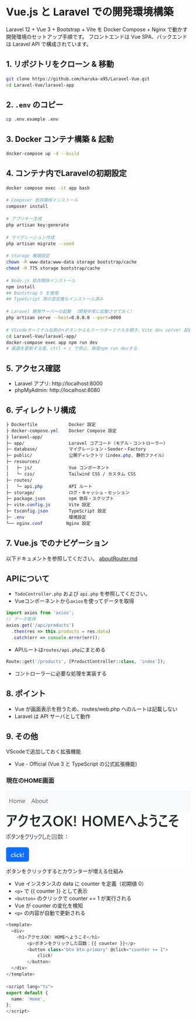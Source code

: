 # Vue.js と Laravel での開発環境構築
Laravel 12 + Vue 3 + Bootstrap + Vite を Docker Compose + Nginx で動かす開発環境のセットアップ手順です。
フロントエンドは Vue SPA、バックエンドは Laravel API で構成されています。

## 1. リポジトリをクローン & 移動
```bash
git clone https://github.com/haruka-a95/Laravel-Vue.git
cd Laravel-Vue/laravel-app
```

## 2. `.env` のコピー
```bash
cp .env.example .env
```

## 3. Docker コンテナ構築 & 起動
```bash
docker-compose up -d --build
```

## 4. コンテナ内でLaravelの初期設定
```bash
docker compose exec -it app bash

# Composer 依存関係インストール
composer install

# アプリキー生成
php artisan key:generate

# マイグレーション作成
php artisan migrate --seed

# storage 権限設定
chown -R www-data:www-data storage bootstrap/cache
chmod -R 775 storage bootstrap/cache

# Node.js 依存関係インストール
npm install
## Bootstrap 5 を使用
## TypeScript 用の型定義もインストール済み

# Laravel 開発サーバーの起動 （開発中常に起動させておく）
php artisan serve --host=0.0.0.0 --port=8000

# VScodeターミナル右側の+ボタンからもう一つターミナルを開き、Vite dev server 起動
cd Laravel-Vue/laravel-app/
docker-compose exec app npm run dev
# 画面を更新する度、ctrl + c で停止、再度npm run devする
```

## 5. アクセス確認
- Laravel アプリ: http://localhost:8000
- phpMyAdmin: http://localhost:8080

## 6. ディレクトリ構成
```css
├ Dockerfile            Docker 設定
├ docker-compose.yml    Docker Compose 設定
├ laravel-app/
├─ app/                 Laravel コアコード（モデル・コントローラー）
├─ database/            マイグレーション・Seeder・Factory
├─ public/              公開ディレクトリ（index.php, 静的ファイル）
├─ resources/           
│   ├─ js/              Vue コンポーネント
│   └─ css/             Tailwind CSS / カスタム CSS
├─ routes/              
│   └─ api.php          API ルート
├─ storage/             ログ・キャッシュ・セッション
├─ package.json         npm 依存・スクリプト
├─ vite.config.js       Vite 設定
├─ tsconfig.json        TypeScript 設定
├─ .env                 環境設定
└── nginx.conf         Nginx 設定
```

## 7. Vue.js でのナビゲーション
以下ドキュメントを参照してください。
[aboutRouter.md](https://github.com/haruka-a95/Laravel-Vue/blob/main/doc/aboutRouter.md)

## APIについて
- `TodoController.php` および `api.php` を参照してください。
- Vueコンポーネントから`axios`を使ってデータを取得

```javascript
import axios from 'axios';
// データ取得
axios.get('/api/products')
  .then(res => this.products = res.data)
  .catch(err => console.error(err));
```
- APIルートは`routes/api.php`にまとめる
```php
Route::get('/products', [ProductController::class, 'index']);
```
- コントローラーに必要な処理を実装する

## 8. ポイント
- Vue が画面表示を担うため、routes/web.php へのルートは記載しない
- Laravel は API サーバとして動作

## 9. その他
VScodeで追加しておく拡張機能
- Vue - Official (Vue 3 と TypeScript の公式拡張機能)

### 現在のHOME画面
![screen](https://github.com/haruka-a95/Laravel-Vue/blob/main/doc/image.png)
ボタンをクリックするとカウンターが増える仕組み

- Vue インスタンスの data に counter を定義（初期値 0）
- `<p>` で {{ counter }} として表示
- `<button>` のクリックで counter += 1 が実行される
- Vue が counter の変化を検知
- `<p>` の内容が自動で更新される
```ts
<template>
  <div>
    <h1>アクセスOK! HOMEへようこそ</h1>
        <p>ボタンをクリックした回数：{{ counter }}</p>
        <button class="btn btn-primary" @click="counter += 1">
            click!
        </button>
  </div>
</template>

<script lang="ts">
export default {
  name: 'Home',
};
</script>
```
